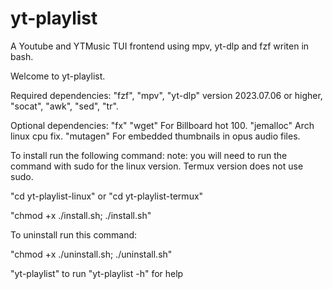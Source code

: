 # yt-playlist
A Youtube and YTMusic TUI frontend using mpv, yt-dlp and fzf writen in bash.

Welcome to yt-playlist.

Required dependencies: "fzf", "mpv", "yt-dlp" version 2023.07.06 or higher, "socat", "awk", "sed", "tr".

Optional dependencies: "fx" "wget" For Billboard hot 100. "jemalloc" Arch linux cpu fix. "mutagen" For embedded thumbnails in opus audio files.

To install run the following command: 
note: you will need to run the command with sudo for the linux version. Termux version does not use sudo.

"cd yt-playlist-linux"
or
"cd yt-playlist-termux"

"chmod +x ./install.sh; ./install.sh"

To uninstall run this command:

"chmod +x ./uninstall.sh; ./uninstall.sh"

"yt-playlist" to run
"yt-playlist -h" for help


